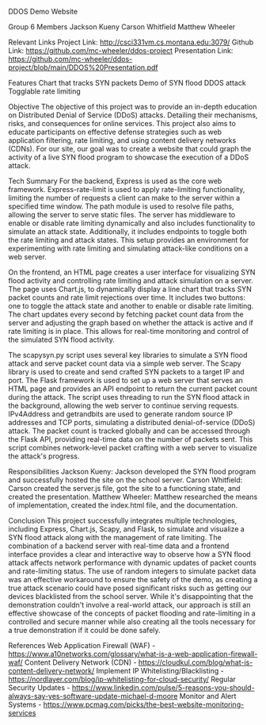 DDOS Demo Website

Group 6 Members
Jackson Kueny
Carson Whitfield
Matthew Wheeler

Relevant Links
  Project Link: http://csci331vm.cs.montana.edu:3079/
  Github Link: https://github.com/mc-wheeler/ddos-project
  Presentation Link: https://github.com/mc-wheeler/ddos-project/blob/main/DDOS%20Presentation.pdf

Features
	Chart that tracks SYN packets
	Demo of SYN flood DDOS attack
  Togglable rate limiting 


Objective
The objective of this project was to provide an in-depth education on Distributed Denial of Service (DDoS) attacks. Detailing their mechanisms, risks, and consequences for online services. This project also aims to educate participants on effective defense strategies such as web application filtering, rate limiting, and using content delivery networks (CDNs). For our site, our goal was to create a website that could graph the activity of a live SYN flood program to showcase the execution of a DDoS attack. 

Tech Summary
For the backend, Express is used as the core web framework. Express-rate-limit is used to apply rate-limiting functionality, limiting the number of requests a client can make to the server within a specified time window. The path module is used to resolve file paths, allowing the server to serve static files. The server has middleware to enable or disable rate limiting dynamically and also includes functionality to simulate an attack state. Additionally, it includes endpoints to toggle both the rate limiting and attack states. This setup provides an environment for experimenting with rate limiting and simulating attack-like conditions on a web server.

On the frontend, an HTML page creates a user interface for visualizing SYN flood activity and controlling rate limiting and attack simulation on a server. The page uses Chart.js, to dynamically display a line chart that tracks SYN packet counts and rate limit rejections over time. It includes two buttons: one to toggle the attack state and another to enable or disable rate limiting. The chart updates every second by fetching packet count data from the server and adjusting the graph based on whether the attack is active and if rate limiting is in place. This allows for real-time monitoring and control of the simulated SYN flood activity.

The scapysyn.py script uses several key libraries to simulate a SYN flood attack and serve packet count data via a simple web server. The Scapy library is used to create and send crafted SYN packets to a target IP and port. The Flask framework is used to set up a web server that serves an HTML page and provides an API endpoint to return the current packet count during the attack. The script uses threading to run the SYN flood attack in the background, allowing the web server to continue serving requests. IPv4Address and getrandbits are used to generate random source IP addresses and TCP ports, simulating a distributed denial-of-service (DDoS) attack. The packet count is tracked globally and can be accessed through the Flask API, providing real-time data on the number of packets sent. This script combines network-level packet crafting with a web server to visualize the attack's progress.


Responsibilities
Jackson Kueny: Jackson developed the SYN flood program and successfully hosted the site on the school server.
Carson Whitfield: Carson created the server.js file, got the site to a functioning state, and created the presentation.
Matthew Wheeler: Matthew researched the means of implementation, created the index.html file, and the documentation. 


Conclusion
This project successfully integrates multiple technologies, including Express, Chart.js, Scapy, and Flask, to simulate and visualize a SYN flood attack along with the management of rate limiting. The combination of a backend server with real-time data and a frontend interface provides a clear and interactive way to observe how a SYN flood attack affects network performance with dynamic updates of packet counts and rate-limiting status. The use of random integers to simulate packet data was an effective workaround to ensure the safety of the demo, as creating a true attack scenario could have posed significant risks such as getting our devices blacklisted from the school server. While it's disappointing that the demonstration couldn't involve a real-world attack, our approach is still an effective showcase of the concepts of packet flooding and rate-limiting in a controlled and secure manner while also creating all the tools necessary for a true demonstration if it could be done safely.


References
Web Application Firewall (WAF) - https://www.a10networks.com/glossary/what-is-a-web-application-firewall-waf/
Content Delivery Network (CDN) - https://cloudkul.com/blog/what-is-content-delivery-network/
Implement IP Whitelisting/Blacklisting - https://nordlayer.com/blog/ip-whitelisting-for-cloud-security/
Regular Security Updates - https://www.linkedin.com/pulse/5-reasons-you-should-always-say-yes-software-update-michael-d-moore
Monitor and Alert Systems - https://www.pcmag.com/picks/the-best-website-monitoring-services
